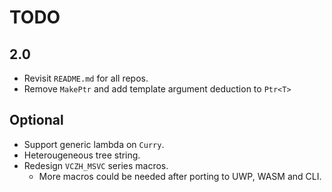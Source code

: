 # TODO

## 2.0

- Revisit `README.md` for all repos.
- Remove `MakePtr` and add template argument deduction to `Ptr<T>`

## Optional

- Support generic lambda on `Curry`.
- Heterougeneous tree string.
- Redesign `VCZH_MSVC` series macros.
  - More macros could be needed after porting to UWP, WASM and CLI.
